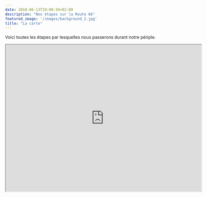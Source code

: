 ```yaml
---
date: 2018-06-13T19:00:59+02:00
description: "Nos étapes sur la Route 66"
featured_image: '/images/background_2.jpg'
title: "La carte"
---
```



Voici toutes les étapes par lesquelles nous passerons durant notre périple.

<center><iframe src="https://www.google.com/maps/d/embed?mid=1-ZPzluvzs8tBExU1hUn0Ud9g4SGHbAHk" width="640" height="480"></iframe></center>